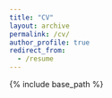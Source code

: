 ```yaml
---
title: "CV"
layout: archive
permalink: /cv/
author_profile: true
redirect_from:
  - /resume
---
```


{% include base_path %}
    
<object type="text/html" data="{{ site.baseurl }}/assets/pdfviewer/web/viewer.html?file={{ site.url | cgi_escape }}/files/cv/cv.pdf#pagemode=none" width="100%" height="700vh">
</object>
